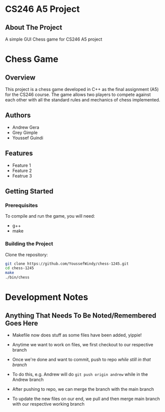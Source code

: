 # CS246 A5 Project

## About The Project
A simple GUI Chess game for CS246 A5 project

# Chess Game

## Overview

This project is a chess game developed in C++ as the final assignment (A5) for the CS246 course. The game allows two players to compete against each other with all the standard rules and mechanics of chess implemented.

## Authors

- Andrew Gera
- Grey Gimple
- Youssef Guindi

## Features

- Feature 1
- Feature 2
- Featrue 3

## Getting Started

### Prerequisites

To compile and run the game, you will need:

- g++
- make

### Building the Project

Clone the repository:
```sh
git clone https://github.com/YoussefWindy/chess-1245.git
cd chess-1245
make
./bin/chess
```

# Development Notes
## Anything That Needs To Be Noted/Remembered Goes Here

- Makefile now does stuff as some files have been added, yippie!

- Anytime we want to work on files, we first checkout to our respective branch
- Once we're done and want to commit, push to repo *while still in that branch*
- To do this, e.g. Andrew will do `git push origin andrew` while in the Andrew branch
- After pushing to repo, we can merge the branch with the main branch
- To update the new files on our end, we pull and then merge main branch with our respective working branch
